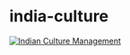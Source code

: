 # india-culture

[![Indian Culture Management](https://img.youtube.com/vi/8xX-xRoRlV8/0.jpg)](https://youtu.be/8xX-xRoRlV8?si=OAZzJA0uE1y9pxOv)
